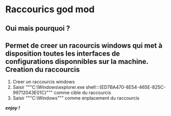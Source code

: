 Raccourics god mod
==================
Oui mais pourquoi ?
-------------------
Permet de creer un racourcis windows qui met à disposition toutes les interfaces de configurations disponnibles sur la machine.
Creation du raccourcis
----------------------
1. Creer un raccourcis windows
2. Saisir """C:\Windows\explorer.exe shell:::{ED7BA470-8E54-465E-825C-99712043E01C}""" comme cible du raccourcis
3. Saisir """C:\Windows""" comme enplacement du raccourcis

***enjoy !***